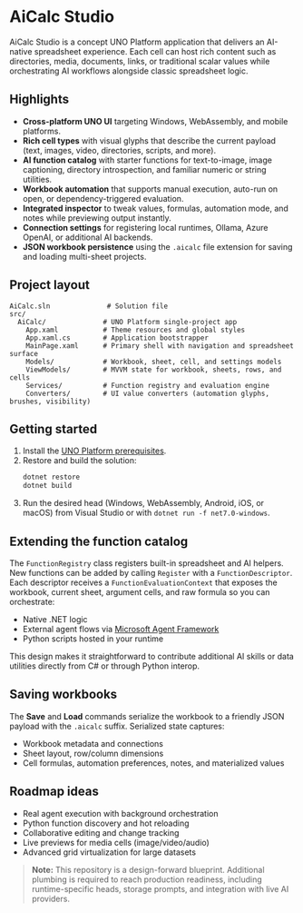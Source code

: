 # AiCalc Studio

AiCalc Studio is a concept UNO Platform application that delivers an AI-native spreadsheet experience. Each cell can host rich content such as directories, media, documents, links, or traditional scalar values while orchestrating AI workflows alongside classic spreadsheet logic.

## Highlights

- **Cross-platform UNO UI** targeting Windows, WebAssembly, and mobile platforms.
- **Rich cell types** with visual glyphs that describe the current payload (text, images, video, directories, scripts, and more).
- **AI function catalog** with starter functions for text-to-image, image captioning, directory introspection, and familiar numeric or string utilities.
- **Workbook automation** that supports manual execution, auto-run on open, or dependency-triggered evaluation.
- **Integrated inspector** to tweak values, formulas, automation mode, and notes while previewing output instantly.
- **Connection settings** for registering local runtimes, Ollama, Azure OpenAI, or additional AI backends.
- **JSON workbook persistence** using the `.aicalc` file extension for saving and loading multi-sheet projects.

## Project layout

```
AiCalc.sln              # Solution file
src/
  AiCalc/              # UNO Platform single-project app
    App.xaml           # Theme resources and global styles
    App.xaml.cs        # Application bootstrapper
    MainPage.xaml      # Primary shell with navigation and spreadsheet surface
    Models/            # Workbook, sheet, cell, and settings models
    ViewModels/        # MVVM state for workbook, sheets, rows, and cells
    Services/          # Function registry and evaluation engine
    Converters/        # UI value converters (automation glyphs, brushes, visibility)
```

## Getting started

1. Install the [UNO Platform prerequisites](https://platform.uno/docs/articles/get-started.html).
2. Restore and build the solution:
   ```bash
   dotnet restore
   dotnet build
   ```
3. Run the desired head (Windows, WebAssembly, Android, iOS, or macOS) from Visual Studio or with `dotnet run -f net7.0-windows`.

## Extending the function catalog

The `FunctionRegistry` class registers built-in spreadsheet and AI helpers. New functions can be added by calling `Register` with a `FunctionDescriptor`. Each descriptor receives a `FunctionEvaluationContext` that exposes the workbook, current sheet, argument cells, and raw formula so you can orchestrate:

- Native .NET logic
- External agent flows via [Microsoft Agent Framework](https://github.com/microsoft/agent-framework/tree/main/dotnet)
- Python scripts hosted in your runtime

This design makes it straightforward to contribute additional AI skills or data utilities directly from C# or through Python interop.

## Saving workbooks

The **Save** and **Load** commands serialize the workbook to a friendly JSON payload with the `.aicalc` suffix. Serialized state captures:

- Workbook metadata and connections
- Sheet layout, row/column dimensions
- Cell formulas, automation preferences, notes, and materialized values

## Roadmap ideas

- Real agent execution with background orchestration
- Python function discovery and hot reloading
- Collaborative editing and change tracking
- Live previews for media cells (image/video/audio)
- Advanced grid virtualization for large datasets

> **Note:** This repository is a design-forward blueprint. Additional plumbing is required to reach production readiness, including runtime-specific heads, storage prompts, and integration with live AI providers.

